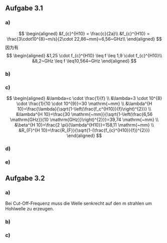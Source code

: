 ## Aufgabe 3.1
### a)
$$
\begin{aligned}
&f_{c}^{H10} = \frac{c}{2a}\\
&f_{c}^{H10} = \frac{3\cdot10^{8}~m/s}{2\cdot 22,86~mm}=6,56~GHz\\
\end{aligned}
$$
因为有
$$
\begin{aligned}
&1,25 \cdot f_{c}^{H10} \leq f \leq 1,9 \cdot f_{c}^{H10}\\
&8,2~GHz \leq f \leq10,564~GHz
\end{aligned}
$$
### b)



### c)
$$
\begin{aligned}
&\lambda=c \cdot \frac{1}{f} \\
&\lambda=3 \cdot 10^{8} \cdot \frac{1}{10 \cdot 10^{9}}=30 \mathrm{~mm} \\
&\lambda^{H 10}=\frac{\lambda}{\sqrt{1-\left(\frac{f_c^{H10}}{f}\right)^{2}}} \\
&\lambda^{H 10}=\frac{30 \mathrm{~mm}}{\sqrt{1-\left(\frac{6,56 \mathrm{GHz}}{10 \mathrm{GHz}}\right)^{2}}}=39,74 \mathrm{~mm} \\
&\beta^{H 10}=\frac{2 \pi}{\lambda^{H10}}=158,11 \mathrm{~mm} \\
&R_{F}^{H 10}=\frac{R_{F}}{\sqrt{1-(\frac{f_{c}^{H10}}{f})^{2}}}
\end{aligned}
$$


### d)



### e)




## Aufgabe 3.2
### a)
Bei Cut-Off-Frequenz muss die Welle senkrecht auf den m strahlen um Hohlwelle zu erzeugen.



### b)



### c)

